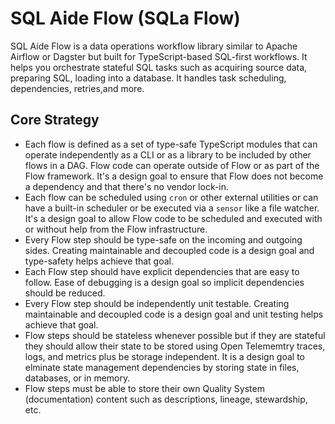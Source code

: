 # SQL Aide Flow (SQLa Flow)

SQL Aide Flow is a data operations workflow library similar to Apache Airflow or
Dagster but built for TypeScript-based SQL-first workflows. It helps you
orchestrate stateful SQL tasks such as acquiring source data, preparing SQL,
loading into a database. It handles task scheduling, dependencies, retries,and
more.

## Core Strategy

- Each flow is defined as a set of type-safe TypeScript modules that can operate
  independently as a CLI or as a library to be included by other flows in a DAG.
  Flow code can operate outside of Flow or as part of the Flow framework. It's a
  design goal to ensure that Flow does not become a dependency and that there's
  no vendor lock-in.
- Each flow can be scheduled using `cron` or other external utilities or can
  have a built-in scheduler or be executed via a `sensor` like a file watcher.
  It's a design goal to allow Flow code to be scheduled and executed with or
  without help from the Flow infrastructure.
- Every Flow step should be type-safe on the incoming and outgoing sides.
  Creating maintainable and decoupled code is a design goal and type-safety
  helps achieve that goal.
- Each Flow step should have explicit dependencies that are easy to follow. Ease
  of debugging is a design goal so implicit dependencies should be reduced.
- Every Flow step should be independently unit testable. Creating maintainable
  and decoupled code is a design goal and unit testing helps achieve that goal.
- Flow steps should be stateless whenever possible but if they are stateful they
  should allow their state to be stored using Open Telememtry traces, logs, and
  metrics plus be storage independent. It is a design goal to elminate state
  management dependencies by storing state in files, databases, or in memory.
- Flow steps must be able to store their own Quality System (documentation)
  content such as descriptions, lineage, stewardship, etc.
